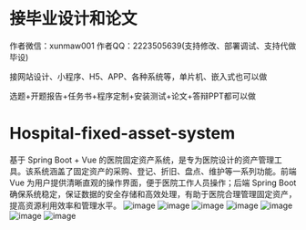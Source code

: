 # 接毕业设计和论文
作者微信：xunmaw001  作者QQ：2223505639(支持修改、部署调试、支持代做毕设)

接网站设计、小程序、H5、APP、各种系统等，单片机、嵌入式也可以做

选题+开题报告+任务书+程序定制+安装测试+论文+答辩PPT都可以做
# Hospital-fixed-asset-system
基于 Spring Boot + Vue 的医院固定资产系统，是专为医院设计的资产管理工具。该系统涵盖了固定资产的采购、登记、折旧、盘点、维护等一系列功能。前端 Vue 为用户提供清晰直观的操作界面，便于医院工作人员操作；后端 Spring Boot 确保系统稳定，保证数据的安全存储和高效处理，有助于医院合理管理固定资产，提高资源利用效率和管理水平。
![image](https://github.com/user-attachments/assets/81605487-38f7-4a2b-9642-e7184fb3ae20)
![image](https://github.com/user-attachments/assets/1dc75576-9545-4eac-85bd-d7f2c979e3b4)
![image](https://github.com/user-attachments/assets/4ea70e06-7832-42fc-a156-bfb164b97857)
![image](https://github.com/user-attachments/assets/9b4da918-bf39-4eeb-9566-8b926ca30a5d)
![image](https://github.com/user-attachments/assets/2545f7a5-7aed-4d46-a8af-d6bf3fd2d057)
![image](https://github.com/user-attachments/assets/3b2f123e-870b-4bf0-8cfa-9b0c210289f5)
![image](https://github.com/user-attachments/assets/dddc79dc-70fd-4118-8487-cf84b6a531e3)
